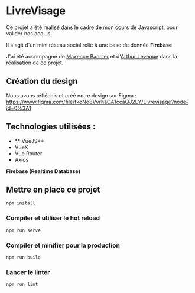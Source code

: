 # LivreVisage


Ce projet a été réalisé dans le cadre de mon cours de Javascript, pour valider nos acquis.

Il s'agit d'un mini réseau social relié à une base de donnée **Firebase**.

J'ai été accompagné de [Maxence Bannier](https://github.com/Maxouleloup) et d'[Arthur Leveque](https://github.com/ArthurLeveque) dans la réalisation de ce projet.

## Création du design

Nous avons réfléchis et créé notre design sur Figma :
https://www.figma.com/file/fkoNo8VvrhaOA1ccaQJ2LY/Livrevisage?node-id=0%3A1

## Technologies utilisées :

- ** VueJS**
- VueX
- Vue Router
- Axios

**Firebase (Realtime Database)**

## Mettre en place ce projet
```
npm install
```

### Compiler et utiliser le hot reload
```
npm run serve
```

### Compiler et minifier pour la production
```
npm run build
```

### Lancer le linter
```
npm run lint
```

